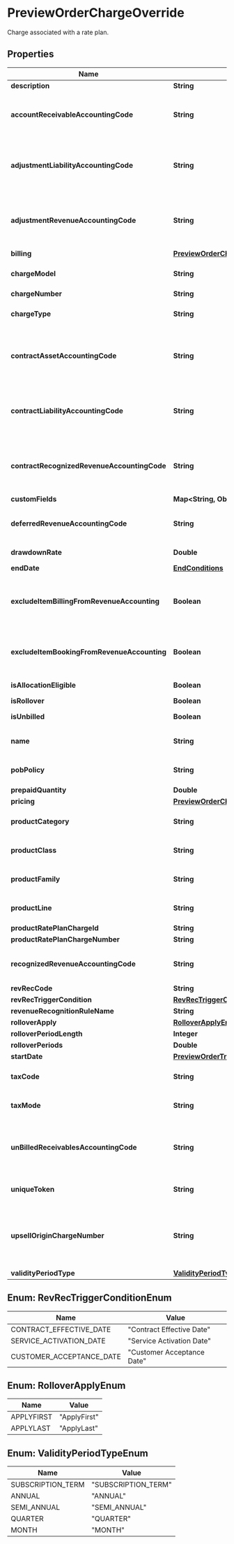 

# PreviewOrderChargeOverride

Charge associated with a rate plan. 

## Properties

| Name | Type | Description | Notes |
|------------ | ------------- | ------------- | -------------|
|**description** | **String** | Description of the charge.  |  [optional] |
|**accountReceivableAccountingCode** | **String** | The accountReceivableAccountingCode of a standalone charge.  **Note:** This field is available when the &lt;a href&#x3D;\&quot;https://knowledgecenter.zuora.com/Zuora_Billing/Manage_subscription_transactions/Orders/Standalone_Orders/AA_Overview_of_Standalone_Orders\&quot; target&#x3D;\&quot;_blank\&quot;&gt;Standalone Orders&lt;/a&gt;, &lt;a href&#x3D;\&quot;https://knowledgecenter.zuora.com/Zuora_Payments/Zuora_Finance\&quot; target&#x3D;\&quot;_blank\&quot;&gt;Zuora Finance&lt;/a&gt;, and &lt;a href&#x3D;\&quot;https://knowledgecenter.zuora.com/Zuora_Billing/Bill_your_customers/Adjust_invoice_amounts/Invoice_Settlement/Get_started_with_Invoice_Settlement/AA_Overview_of_Invoice_Settlement\&quot; target&#x3D;\&quot;_blank\&quot;&gt;Invoice Settlement&lt;/a&gt; features are enabled.  |  [optional] |
|**adjustmentLiabilityAccountingCode** | **String** | The adjustmentLiabilityAccountingCode of a standalone charge.  **Note:** This field is available when the &lt;a href&#x3D;\&quot;https://knowledgecenter.zuora.com/Zuora_Billing/Manage_subscription_transactions/Orders/Standalone_Orders/AA_Overview_of_Standalone_Orders\&quot; target&#x3D;\&quot;_blank\&quot;&gt;Standalone Orders&lt;/a&gt; feature and the &lt;a href&#x3D;\&quot;https://knowledgecenter.zuora.com/Zuora_Revenue/Zuora_Billing_-_Revenue_Integration\&quot; target&#x3D;\&quot;_blank\&quot;&gt;Billing - Revenue Integration&lt;/a&gt; or &lt;a href&#x3D;\&quot;https://knowledgecenter.zuora.com/Zuora_Billing/Enable_Order_to_Revenue/Order_to_Revenue_introduction/AA_Overview_of_Order_to_Revenue\&quot; target&#x3D;\&quot;_blank\&quot;&gt;Order to Revenue&lt;/a&gt; feature are enabled.  |  [optional] |
|**adjustmentRevenueAccountingCode** | **String** | The adjustmentRevenueAccountingCode of a standalone charge.  **Note:** This field is available when the &lt;a href&#x3D;\&quot;https://knowledgecenter.zuora.com/Zuora_Billing/Manage_subscription_transactions/Orders/Standalone_Orders/AA_Overview_of_Standalone_Orders\&quot; target&#x3D;\&quot;_blank\&quot;&gt;Standalone Orders&lt;/a&gt; feature and the &lt;a href&#x3D;\&quot;https://knowledgecenter.zuora.com/Zuora_Revenue/Zuora_Billing_-_Revenue_Integration\&quot; target&#x3D;\&quot;_blank\&quot;&gt;Billing - Revenue Integration&lt;/a&gt; or &lt;a href&#x3D;\&quot;https://knowledgecenter.zuora.com/Zuora_Billing/Enable_Order_to_Revenue/Order_to_Revenue_introduction/AA_Overview_of_Order_to_Revenue\&quot; target&#x3D;\&quot;_blank\&quot;&gt;Order to Revenue&lt;/a&gt; feature are enabled.  |  [optional] |
|**billing** | [**PreviewOrderChargeOverrideBilling**](PreviewOrderChargeOverrideBilling.md) |  |  [optional] |
|**chargeModel** | **String** | The chargeModel of a standalone charge. Supported charge models: * &#x60;FlatFee&#x60; * &#x60;PerUnit&#x60; * &#x60;Volume&#x60;  **Note:** This field is available when the &lt;a href&#x3D;\&quot;https://knowledgecenter.zuora.com/Zuora_Billing/Manage_subscription_transactions/Orders/Standalone_Orders/AA_Overview_of_Standalone_Orders\&quot; target&#x3D;\&quot;_blank\&quot;&gt;Standalone Orders&lt;/a&gt; feature is enabled.  |  [optional] |
|**chargeNumber** | **String** | Charge number of the charge. For example, C-00000307.  If you do not set this field, Zuora will generate the charge number.  |  [optional] |
|**chargeType** | **String** | The chargeType of a standalone charge. Supported charge types: * &#x60;OneTime&#x60; * &#x60;Recurring&#x60; * &#x60;Usage&#x60; * &#x60;DiscountFixedAmount&#x60; * &#x60;DiscountPercentage&#x60;  **Note:** This field is available when the &lt;a href&#x3D;\&quot;https://knowledgecenter.zuora.com/Zuora_Billing/Manage_subscription_transactions/Orders/Standalone_Orders/AA_Overview_of_Standalone_Orders\&quot; target&#x3D;\&quot;_blank\&quot;&gt;Standalone Orders&lt;/a&gt; feature is enabled.  |  [optional] |
|**contractAssetAccountingCode** | **String** | The contractAssetAccountingCode of a standalone charge.  **Note:** This field is available when the &lt;a href&#x3D;\&quot;https://knowledgecenter.zuora.com/Zuora_Billing/Manage_subscription_transactions/Orders/Standalone_Orders/AA_Overview_of_Standalone_Orders\&quot; target&#x3D;\&quot;_blank\&quot;&gt;Standalone Orders&lt;/a&gt; feature and the &lt;a href&#x3D;\&quot;https://knowledgecenter.zuora.com/Zuora_Revenue/Zuora_Billing_-_Revenue_Integration\&quot; target&#x3D;\&quot;_blank\&quot;&gt;Billing - Revenue Integration&lt;/a&gt; or &lt;a href&#x3D;\&quot;https://knowledgecenter.zuora.com/Zuora_Billing/Enable_Order_to_Revenue/Order_to_Revenue_introduction/AA_Overview_of_Order_to_Revenue\&quot; target&#x3D;\&quot;_blank\&quot;&gt;Order to Revenue&lt;/a&gt; feature are enabled.  |  [optional] |
|**contractLiabilityAccountingCode** | **String** | The contractLiabilityAccountingCode of a standalone charge.  **Note:** This field is available when the &lt;a href&#x3D;\&quot;https://knowledgecenter.zuora.com/Zuora_Billing/Manage_subscription_transactions/Orders/Standalone_Orders/AA_Overview_of_Standalone_Orders\&quot; target&#x3D;\&quot;_blank\&quot;&gt;Standalone Orders&lt;/a&gt; feature and the &lt;a href&#x3D;\&quot;https://knowledgecenter.zuora.com/Zuora_Revenue/Zuora_Billing_-_Revenue_Integration\&quot; target&#x3D;\&quot;_blank\&quot;&gt;Billing - Revenue Integration&lt;/a&gt; or &lt;a href&#x3D;\&quot;https://knowledgecenter.zuora.com/Zuora_Billing/Enable_Order_to_Revenue/Order_to_Revenue_introduction/AA_Overview_of_Order_to_Revenue\&quot; target&#x3D;\&quot;_blank\&quot;&gt;Order to Revenue&lt;/a&gt; feature are enabled.  |  [optional] |
|**contractRecognizedRevenueAccountingCode** | **String** | The contractRecognizedRevenueAccountingCode of a standalone charge.  **Note:** This field is available when the &lt;a href&#x3D;\&quot;https://knowledgecenter.zuora.com/Zuora_Billing/Manage_subscription_transactions/Orders/Standalone_Orders/AA_Overview_of_Standalone_Orders\&quot; target&#x3D;\&quot;_blank\&quot;&gt;Standalone Orders&lt;/a&gt; feature and the &lt;a href&#x3D;\&quot;https://knowledgecenter.zuora.com/Zuora_Revenue/Zuora_Billing_-_Revenue_Integration\&quot; target&#x3D;\&quot;_blank\&quot;&gt;Billing - Revenue Integration&lt;/a&gt; or &lt;a href&#x3D;\&quot;https://knowledgecenter.zuora.com/Zuora_Billing/Enable_Order_to_Revenue/Order_to_Revenue_introduction/AA_Overview_of_Order_to_Revenue\&quot; target&#x3D;\&quot;_blank\&quot;&gt;Order to Revenue&lt;/a&gt; feature are enabled.  |  [optional] |
|**customFields** | **Map&lt;String, Object&gt;** | Container for custom fields of a Rate Plan Charge object.  |  [optional] |
|**deferredRevenueAccountingCode** | **String** | The deferredRevenueAccountingCode of a standalone charge.  **Note:** This field is available when the &lt;a href&#x3D;\&quot;https://knowledgecenter.zuora.com/Zuora_Billing/Manage_subscription_transactions/Orders/Standalone_Orders/AA_Overview_of_Standalone_Orders\&quot; target&#x3D;\&quot;_blank\&quot;&gt;Standalone Orders&lt;/a&gt; and &lt;a href&#x3D;\&quot;https://knowledgecenter.zuora.com/Zuora_Payments/Zuora_Finance\&quot; target&#x3D;\&quot;_blank\&quot;&gt;Zuora Finance&lt;/a&gt; features are enabled.  |  [optional] |
|**drawdownRate** | **Double** | **Note**: This field is only available if you have the [Prepaid with Drawdown](https://knowledgecenter.zuora.com/Billing/Billing_and_Payments/J_Billing_Operations/Prepaid_with_Drawdown) feature enabled.  The [conversion rate](https://knowledgecenter.zuora.com/Billing/Billing_and_Payments/J_Billing_Operations/Prepaid_with_Drawdown/Create_drawdown_charge#UOM_Conversion) between Usage UOM and Drawdown UOM for a [drawdown charge](https://knowledgecenter.zuora.com/Billing/Billing_and_Payments/J_Billing_Operations/Prepaid_with_Drawdown/Create_drawdown_charge). Must be a positive number (&gt;0).  |  [optional] |
|**endDate** | [**EndConditions**](EndConditions.md) |  |  [optional] |
|**excludeItemBillingFromRevenueAccounting** | **Boolean** | The flag to exclude rate plan charge related invoice items, invoice item adjustments, credit memo items, and debit memo items from revenue accounting.  If both the following features in &lt;a href&#x3D;\&quot;https://knowledgecenter.zuora.com/Zuora_Billing/Bill_your_customers/Bill_for_usage_or_prepaid_products/Advanced_Consumption_Billing\&quot; target&#x3D;\&quot;_blank\&quot;&gt;Advanced Consumption Billing&lt;/a&gt; are enabled in your tenant, you must ensure the &#x60;excludeItemBillingFromRevenueAccounting&#x60; field is set consistently for a prepayment charge and the corresponding drawdown charge. In addition, if the &#x60;excludeItemBookingFromRevenueAccounting&#x60; field in a Create Subscription or Add Product order action is set to &#x60;false&#x60;, you must also set the &#x60;excludeItemBillingFromRevenueAccounting&#x60; field in this order action to &#x60;false&#x60;.   * Prepaid with Drawdown   * Unbilled Usage  **Note**: This field is only available if you have the &lt;a href&#x3D;\&quot;https://knowledgecenter.zuora.com/Zuora_Billing/Enable_Order_to_Revenue\&quot; target&#x3D;\&quot;_blank\&quot;&gt;Order to Revenue&lt;/a&gt; or [Zuora Billing - Revenue Integration](https://knowledgecenter.zuora.com/Zuora_Revenue/Zuora_Billing_-_Revenue_Integration) feature enabled.  |  [optional] |
|**excludeItemBookingFromRevenueAccounting** | **Boolean** | The flag to exclude rate plan charges from revenue accounting.  If both the following features in &lt;a href&#x3D;\&quot;https://knowledgecenter.zuora.com/Zuora_Billing/Bill_your_customers/Bill_for_usage_or_prepaid_products/Advanced_Consumption_Billing\&quot; target&#x3D;\&quot;_blank\&quot;&gt;Advanced Consumption Billing&lt;/a&gt; are enabled in your tenant, you must ensure the &#x60;excludeItemBookingFromRevenueAccounting&#x60; field is set consistently for a prepayment charge and the corresponding drawdown charge.   * Prepaid with Drawdown   * Unbilled Usage  **Note**: This field is only available if you have the &lt;a href&#x3D;\&quot;https://knowledgecenter.zuora.com/Zuora_Billing/Enable_Order_to_Revenue\&quot; target&#x3D;\&quot;_blank\&quot;&gt;Order to Revenue&lt;/a&gt; or [Zuora Billing - Revenue Integration](https://knowledgecenter.zuora.com/Zuora_Revenue/Zuora_Billing_-_Revenue_Integration) feature enabled.  |  [optional] |
|**isAllocationEligible** | **Boolean** | This field is used to identify if the charge segment is allocation eligible in revenue recognition.  **Note**: This feature is in the **Early Adopter** phase. If you want to use the feature, submit a request at &lt;a href&#x3D;\&quot;https://support.zuora.com/\&quot; target&#x3D;\&quot;_blank\&quot;&gt;Zuora Global Support&lt;/a&gt;, and we will evaluate whether the feature is suitable for your use cases.  |  [optional] |
|**isRollover** | **Boolean** | **Note**: This field is only available if you have the [Prepaid with Drawdown](https://knowledgecenter.zuora.com/Billing/Billing_and_Payments/J_Billing_Operations/Prepaid_with_Drawdown) feature enabled.  The value is either \&quot;True\&quot; or \&quot;False\&quot;. It determines whether the rollover fields are needed.  |  [optional] |
|**isUnbilled** | **Boolean** | This field is used to dictate how to perform the accounting during revenue recognition.  **Note**: This feature is in the **Early Adopter** phase. If you want to use the feature, submit a request at &lt;a href&#x3D;\&quot;https://support.zuora.com/\&quot; target&#x3D;\&quot;_blank\&quot;&gt;Zuora Global Support&lt;/a&gt;, and we will evaluate whether the feature is suitable for your use cases.  |  [optional] |
|**name** | **String** | The name of a standalone charge.  **Note:** This field is available when the &lt;a href&#x3D;\&quot;https://knowledgecenter.zuora.com/Zuora_Billing/Manage_subscription_transactions/Orders/Standalone_Orders/AA_Overview_of_Standalone_Orders\&quot; target&#x3D;\&quot;_blank\&quot;&gt;Standalone Orders&lt;/a&gt; feature is enabled.  |  [optional] |
|**pobPolicy** | **String** | The pobPolicy of a standalone charge.  **Note:** This field is available when the &lt;a href&#x3D;\&quot;https://knowledgecenter.zuora.com/Zuora_Billing/Manage_subscription_transactions/Orders/Standalone_Orders/AA_Overview_of_Standalone_Orders\&quot; target&#x3D;\&quot;_blank\&quot;&gt;Standalone Orders&lt;/a&gt; feature is enabled.  |  [optional] |
|**prepaidQuantity** | **Double** | **Note**: This field is only available if you have the [Prepaid with Drawdown](https://knowledgecenter.zuora.com/Billing/Billing_and_Payments/J_Billing_Operations/Prepaid_with_Drawdown) feature enabled.  The number of units included in a [prepayment charge](https://knowledgecenter.zuora.com/Billing/Billing_and_Payments/J_Billing_Operations/Prepaid_with_Drawdown/Create_prepayment_charge). Must be a positive number (&gt;0).  |  [optional] |
|**pricing** | [**PreviewOrderChargeOverridePricing**](PreviewOrderChargeOverridePricing.md) |  |  [optional] |
|**productCategory** | **String** | The productCategory of a standalone charge.  **Note:** This field is available when the &lt;a href&#x3D;\&quot;https://knowledgecenter.zuora.com/Zuora_Billing/Manage_subscription_transactions/Orders/Standalone_Orders/AA_Overview_of_Standalone_Orders\&quot; target&#x3D;\&quot;_blank\&quot;&gt;Standalone Orders&lt;/a&gt; feature is enabled.  |  [optional] |
|**productClass** | **String** | The productClass of a standalone charge.  **Note:** This field is available when the &lt;a href&#x3D;\&quot;https://knowledgecenter.zuora.com/Zuora_Billing/Manage_subscription_transactions/Orders/Standalone_Orders/AA_Overview_of_Standalone_Orders\&quot; target&#x3D;\&quot;_blank\&quot;&gt;Standalone Orders&lt;/a&gt; feature is enabled.  |  [optional] |
|**productFamily** | **String** | The productFamily of a standalone charge.  **Note:** This field is available when the &lt;a href&#x3D;\&quot;https://knowledgecenter.zuora.com/Zuora_Billing/Manage_subscription_transactions/Orders/Standalone_Orders/AA_Overview_of_Standalone_Orders\&quot; target&#x3D;\&quot;_blank\&quot;&gt;Standalone Orders&lt;/a&gt; feature is enabled.  |  [optional] |
|**productLine** | **String** | The productLine of a standalone charge.  **Note:** This field is available when the &lt;a href&#x3D;\&quot;https://knowledgecenter.zuora.com/Zuora_Billing/Manage_subscription_transactions/Orders/Standalone_Orders/AA_Overview_of_Standalone_Orders\&quot; target&#x3D;\&quot;_blank\&quot;&gt;Standalone Orders&lt;/a&gt; feature is enabled.  |  [optional] |
|**productRatePlanChargeId** | **String** | Internal identifier of the product rate plan charge that the charge is based on.  |  |
|**productRatePlanChargeNumber** | **String** | Number of a product rate-plan charge for this subscription.  |  [optional] |
|**recognizedRevenueAccountingCode** | **String** | The recognizedRevenueAccountingCode of a standalone charge.  **Note:** This field is available when the &lt;a href&#x3D;\&quot;https://knowledgecenter.zuora.com/Zuora_Billing/Manage_subscription_transactions/Orders/Standalone_Orders/AA_Overview_of_Standalone_Orders\&quot; target&#x3D;\&quot;_blank\&quot;&gt;Standalone Orders&lt;/a&gt; and &lt;a href&#x3D;\&quot;https://knowledgecenter.zuora.com/Zuora_Payments/Zuora_Finance\&quot; target&#x3D;\&quot;_blank\&quot;&gt;Zuora Finance&lt;/a&gt; features are enabled.  |  [optional] |
|**revRecCode** | **String** | Revenue Recognition Code  |  [optional] |
|**revRecTriggerCondition** | [**RevRecTriggerConditionEnum**](#RevRecTriggerConditionEnum) | Specifies the revenue recognition trigger condition.    * &#x60;Contract Effective Date&#x60;    * &#x60;Service Activation Date&#x60;   * &#x60;Customer Acceptance Date&#x60;  |  [optional] |
|**revenueRecognitionRuleName** | **String** | Specifies the revenue recognition rule, such as &#x60;Recognize upon invoicing&#x60; or &#x60;Recognize daily over time&#x60;.  |  [optional] |
|**rolloverApply** | [**RolloverApplyEnum**](#RolloverApplyEnum) | **Note**: This field is only available if you have the [Prepaid with Drawdown](https://knowledgecenter.zuora.com/Billing/Billing_and_Payments/J_Billing_Operations/Prepaid_with_Drawdown) feature enabled.  This field defines the priority of rollover, which is either first or last.  |  [optional] |
|**rolloverPeriodLength** | **Integer** | **Note**: This field is only available if you have the [Prepaid with Drawdown](https://knowledgecenter.zuora.com/Billing/Billing_and_Payments/J_Billing_Operations/Prepaid_with_Drawdown) feature enabled.  The period length of the rollover fund.  |  [optional] |
|**rolloverPeriods** | **Double** | **Note**: This field is only available if you have the [Prepaid with Drawdown](https://knowledgecenter.zuora.com/Billing/Billing_and_Payments/J_Billing_Operations/Prepaid_with_Drawdown) feature enabled.  This field defines the number of rollover periods, it is restricted to 3.  |  [optional] |
|**startDate** | [**PreviewOrderTriggerParams**](PreviewOrderTriggerParams.md) |  |  [optional] |
|**taxCode** | **String** | The taxCode of a standalone charge.  **Note:** This field is available when the &lt;a href&#x3D;\&quot;https://knowledgecenter.zuora.com/Zuora_Billing/Manage_subscription_transactions/Orders/Standalone_Orders/AA_Overview_of_Standalone_Orders\&quot; target&#x3D;\&quot;_blank\&quot;&gt;Standalone Orders&lt;/a&gt; feature is enabled.  |  [optional] |
|**taxMode** | **String** | The taxMode of a standalone charge.  Values: * &#x60;TaxExclusive&#x60; * &#x60;TaxInclusive&#x60;  **Note:** This field is available when the &lt;a href&#x3D;\&quot;https://knowledgecenter.zuora.com/Zuora_Billing/Manage_subscription_transactions/Orders/Standalone_Orders/AA_Overview_of_Standalone_Orders\&quot; target&#x3D;\&quot;_blank\&quot;&gt;Standalone Orders&lt;/a&gt; feature is enabled.  |  [optional] |
|**unBilledReceivablesAccountingCode** | **String** | The unBilledReceivablesAccountingCode of a standalone charge.  **Note:** This field is available when the &lt;a href&#x3D;\&quot;https://knowledgecenter.zuora.com/Zuora_Billing/Manage_subscription_transactions/Orders/Standalone_Orders/AA_Overview_of_Standalone_Orders\&quot; target&#x3D;\&quot;_blank\&quot;&gt;Standalone Orders&lt;/a&gt; feature and the &lt;a href&#x3D;\&quot;https://knowledgecenter.zuora.com/Zuora_Revenue/Zuora_Billing_-_Revenue_Integration\&quot; target&#x3D;\&quot;_blank\&quot;&gt;Billing - Revenue Integration&lt;/a&gt; or &lt;a href&#x3D;\&quot;https://knowledgecenter.zuora.com/Zuora_Billing/Enable_Order_to_Revenue/Order_to_Revenue_introduction/AA_Overview_of_Order_to_Revenue\&quot; target&#x3D;\&quot;_blank\&quot;&gt;Order to Revenue&lt;/a&gt; feature are enabled.  |  [optional] |
|**uniqueToken** | **String** | Unique identifier for the charge. This identifier enables you to refer to the charge before the charge has an internal identifier in Zuora.  For instance, suppose that you want to use a single order to add a product to a subscription and later update the same product. When you add the product, you can set a unique identifier for the charge. Then when you update the product, you can use the same unique identifier to specify which charge to modify.  |  [optional] |
|**upsellOriginChargeNumber** | **String** | The identifier of the original upselling charge associated with the current charge.  For a termed subscription, you can now use the \&quot;Create an order\&quot; API operation to perform an Add Product order action to make a product quantity upsell for per unit recurring charges. The benefit is that the charge added by this approach will be automatically combined with the original existing charge for which you want to upsell when the subscription is renewed. The approach is as follows: * Use an Add Product order action to add a charge that is of the same charge type, charge model, and charge end date as the existing per unit recurring charge for which you want to make a quantity upsell.  * In the preceding charge to add, use the &#x60;upsellOriginChargeNumber&#x60; field to specify the existing rate plan charge for which you want to make the quantity upsell.  Note that a termed subscription with such upsell charges can not be changed to an evergreen subscription.     **Note**: The Quantity Upsell feature is in the **Early Adopter** phase. We are actively soliciting feedback from a small set of early adopters before releasing it as generally available. If you want to join this early adopter program, submit a request at [Zuora Global   Support](https://support.zuora.com).    |  [optional] |
|**validityPeriodType** | [**ValidityPeriodTypeEnum**](#ValidityPeriodTypeEnum) | **Note**: This field is only available if you have the [Prepaid with Drawdown](https://knowledgecenter.zuora.com/Billing/Billing_and_Payments/J_Billing_Operations/Prepaid_with_Drawdown) feature enabled.  The period in which the prepayment units are valid to use as defined in a [prepayment charge](https://knowledgecenter.zuora.com/Billing/Billing_and_Payments/J_Billing_Operations/Prepaid_with_Drawdown/Create_prepayment_charge).        |  [optional] |



## Enum: RevRecTriggerConditionEnum

| Name | Value |
|---- | -----|
| CONTRACT_EFFECTIVE_DATE | &quot;Contract Effective Date&quot; |
| SERVICE_ACTIVATION_DATE | &quot;Service Activation Date&quot; |
| CUSTOMER_ACCEPTANCE_DATE | &quot;Customer Acceptance Date&quot; |



## Enum: RolloverApplyEnum

| Name | Value |
|---- | -----|
| APPLYFIRST | &quot;ApplyFirst&quot; |
| APPLYLAST | &quot;ApplyLast&quot; |



## Enum: ValidityPeriodTypeEnum

| Name | Value |
|---- | -----|
| SUBSCRIPTION_TERM | &quot;SUBSCRIPTION_TERM&quot; |
| ANNUAL | &quot;ANNUAL&quot; |
| SEMI_ANNUAL | &quot;SEMI_ANNUAL&quot; |
| QUARTER | &quot;QUARTER&quot; |
| MONTH | &quot;MONTH&quot; |



